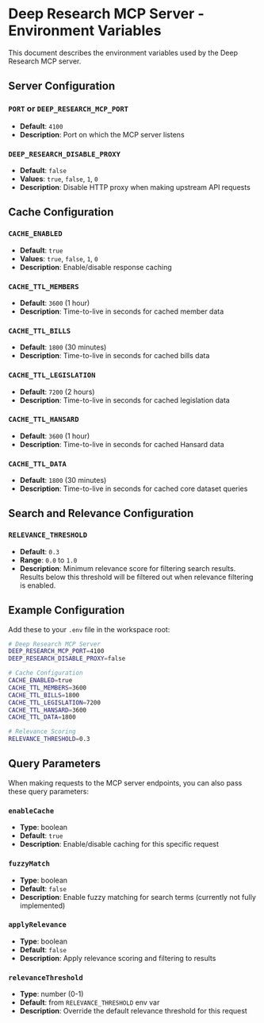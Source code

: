 # Deep Research MCP Server - Environment Variables

This document describes the environment variables used by the Deep Research MCP server.

## Server Configuration

### `PORT` or `DEEP_RESEARCH_MCP_PORT`
- **Default**: `4100`
- **Description**: Port on which the MCP server listens

### `DEEP_RESEARCH_DISABLE_PROXY`
- **Default**: `false`
- **Values**: `true`, `false`, `1`, `0`
- **Description**: Disable HTTP proxy when making upstream API requests

## Cache Configuration

### `CACHE_ENABLED`
- **Default**: `true`
- **Values**: `true`, `false`, `1`, `0`
- **Description**: Enable/disable response caching

### `CACHE_TTL_MEMBERS`
- **Default**: `3600` (1 hour)
- **Description**: Time-to-live in seconds for cached member data

### `CACHE_TTL_BILLS`
- **Default**: `1800` (30 minutes)
- **Description**: Time-to-live in seconds for cached bills data

### `CACHE_TTL_LEGISLATION`
- **Default**: `7200` (2 hours)
- **Description**: Time-to-live in seconds for cached legislation data

### `CACHE_TTL_HANSARD`
- **Default**: `3600` (1 hour)
- **Description**: Time-to-live in seconds for cached Hansard data

### `CACHE_TTL_DATA`
- **Default**: `1800` (30 minutes)
- **Description**: Time-to-live in seconds for cached core dataset queries

## Search and Relevance Configuration

### `RELEVANCE_THRESHOLD`
- **Default**: `0.3`
- **Range**: `0.0` to `1.0`
- **Description**: Minimum relevance score for filtering search results. Results below this threshold will be filtered out when relevance filtering is enabled.

## Example Configuration

Add these to your `.env` file in the workspace root:

```bash
# Deep Research MCP Server
DEEP_RESEARCH_MCP_PORT=4100
DEEP_RESEARCH_DISABLE_PROXY=false

# Cache Configuration
CACHE_ENABLED=true
CACHE_TTL_MEMBERS=3600
CACHE_TTL_BILLS=1800
CACHE_TTL_LEGISLATION=7200
CACHE_TTL_HANSARD=3600
CACHE_TTL_DATA=1800

# Relevance Scoring
RELEVANCE_THRESHOLD=0.3
```

## Query Parameters

When making requests to the MCP server endpoints, you can also pass these query parameters:

### `enableCache`
- **Type**: boolean
- **Default**: `true`
- **Description**: Enable/disable caching for this specific request

### `fuzzyMatch`
- **Type**: boolean
- **Default**: `false`
- **Description**: Enable fuzzy matching for search terms (currently not fully implemented)

### `applyRelevance`
- **Type**: boolean
- **Default**: `false`
- **Description**: Apply relevance scoring and filtering to results

### `relevanceThreshold`
- **Type**: number (0-1)
- **Default**: from `RELEVANCE_THRESHOLD` env var
- **Description**: Override the default relevance threshold for this request

